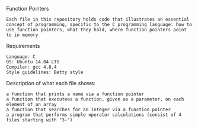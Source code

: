 Function Pointers

    Each file in this repository holds code that illustrates an essential concept of programming, specific to the C programming language: how to use function pointers, what they hold, where function pointers point to in memory

Requirements

    Language: C
    OS: Ubuntu 14.04 LTS
    Compiler: gcc 4.8.4
    Style guidelines: Betty style

Description of what each file shows:

    a function that prints a name via a function pointer
    a function that executees a function, given as a parameter, on each element of an array
    a function that searches for an integer via a function pointer
    a program that performs simple operator calculations (consist of 4 files starting with "3-")

